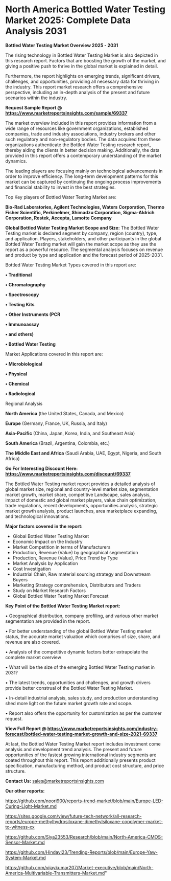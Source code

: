 # North America Bottled Water Testing Market 2025: Complete Data Analysis 2031

<Strong> Bottled Water Testing Market Overview 2025 - 2031</strong>

The rising technology in Bottled Water Testing Market is also depicted in this research report. Factors that are boosting the growth of the market, and giving a positive push to thrive in the global market is explained in detail.

Furthermore, the report highlights on emerging trends, significant drivers, challenges, and opportunities, providing all necessary data for thriving in the industry. This report market research offers a comprehensive perspective, including an in-depth analysis of the present and future scenarios within the industry.

<strong>Request Sample Report @ <a href=https://www.marketreportsinsights.com/sample/69337>https://www.marketreportsinsights.com/sample/69337</a></strong>

The market overview included in this report provides information from a wide range of resources like government organizations, established companies, trade and industry associations, industry brokers and other such regulatory and non-regulatory bodies. The data acquired from these organizations authenticate the Bottled Water Testing research report, thereby aiding the clients in better decision making. Additionally, the data provided in this report offers a contemporary understanding of the market dynamics.

The leading players are focusing mainly on technological advancements in order to improve efficiency. The long-term development patterns for this market can be captured by continuing the ongoing process improvements and financial stability to invest in the best strategies.

Top Key players of Bottled Water Testing Market are:

<strong>Bio-Rad Laboratories, Agilent Technologies, Waters Corporation, Thermo Fisher Scientific, Perkinelmer, Shimadzu Corporation, Sigma-Aldrich Corporation, Restek, Accepta, Lamotte Company</strong>

<strong><b>Global Bottled Water Testing Market Scope and Size:</b></strong>
The Bottled Water Testing market is declared segment by company, region (country), type, and application. Players, stakeholders, and other participants in the global Bottled Water Testing market will gain the market scope as they use the report as a powerful resource. The segmental analysis focuses on revenue and product by type and application and the forecast period of 2025-2031.

Bottled Water Testing Market Types covered in this report are:

<strong>• Traditional

• Chromatography

• Spectroscopy

• Testing Kits

• Other Instruments (PCR

• Immunoassay

• and others)

• Bottled Water Testing</strong>

Market Applications covered in this report are:

<strong>• Microbiological

• Physical

• Chemical

• Radiological</strong> 

Regional Analysis

<strong>North America</strong> (the United States, Canada, and Mexico)

<strong>Europe</strong> (Germany, France, UK, Russia, and Italy)

<strong>Asia-Pacific</strong> (China, Japan, Korea, India, and Southeast Asia)

<strong>South America</strong> (Brazil, Argentina, Colombia, etc.)

<strong>The Middle East and Africa</strong> (Saudi Arabia, UAE, Egypt, Nigeria, and South Africa)

<strong>Go For Interesting Discount Here: <a href=https://www.marketreportsinsights.com/discount/69337>https://www.marketreportsinsights.com/discount/69337</a></strong>

The Bottled Water Testing market report provides a detailed analysis of global market size, regional and country-level market size, segmentation market growth, market share, competitive Landscape, sales analysis, impact of domestic and global market players, value chain optimization, trade regulations, recent developments, opportunities analysis, strategic market growth analysis, product launches, area marketplace expanding, and technological innovations.

<strong><b>Major factors covered in the report:</b></strong>
<ul>
  <li>Global Bottled Water Testing Market </li>
  <li>Economic Impact on the Industry</li>
  <li>Market Competition in terms of Manufacturers</li>
  <li>Production, Revenue (Value) by geographical segmentation</li>
  <li>Production, Revenue (Value), Price Trend by Type</li>
  <li>Market Analysis by Application</li>
  <li>Cost Investigation</li>
  <li>Industrial Chain, Raw material sourcing strategy and Downstream Buyers</li>
  <li>Marketing Strategy comprehension, Distributors and Traders</li>
  <li>Study on Market Research Factors</li>
  <li>Global Bottled Water Testing Market Forecast</li>
</ul>

<strong><b>Key Point of the Bottled Water Testing Market report:</b></strong>

• Geographical distribution, company profiling, and various other market segmentation are provided in the report.

• For better understanding of the global Bottled Water Testing market status, the accurate market valuation which comprises of size, share, and revenue are also covered.

• Analysis of the competitive dynamic factors better extrapolate the complete market overview

• What will be the size of the emerging Bottled Water Testing market in 2031?

• The latest trends, opportunities and challenges, and growth drivers provide better construal of the Bottled Water Testing Market.

• In-detail industrial analysis, sales study, and production understanding shed more light on the future market growth rate and scope.

• Report also offers the opportunity for customization as per the customer request.

<strong><b>View Full Report @ <a href=https://www.marketreportsinsights.com/industry-forecast/bottled-water-testing-market-growth-and-size-2021-69337>https://www.marketreportsinsights.com/industry-forecast/bottled-water-testing-market-growth-and-size-2021-69337</a></b></strong>


At last, the Bottled Water Testing Market report includes investment come analysis and development trend analysis. The present and future opportunities of the fastest growing international industry segments are coated throughout this report. This report additionally presents product specification, manufacturing method, and product cost structure, and price structure.

<strong>Contact Us:</strong>
sales@marketreportsinsights.com

<strong>Our other reports:</strong>

<a href=https://github.com/noori900/reports-trend-market/blob/main/Europe-LED-Curing-Light-Market.md>https://github.com/noori900/reports-trend-market/blob/main/Europe-LED-Curing-Light-Market.md</a>

<a href=https://sites.google.com/view/future-tech-network/all-research-reports/europe-methylhydrosiloxane-dimethylsiloxane-copolymer-market-to-witness-xx>https://sites.google.com/view/future-tech-network/all-research-reports/europe-methylhydrosiloxane-dimethylsiloxane-copolymer-market-to-witness-xx</a>

<a href=https://github.com/Siya23553/Research/blob/main/North-America-CMOS-Sensor-Market.md>https://github.com/Siya23553/Research/blob/main/North-America-CMOS-Sensor-Market.md</a>

<a href=https://github.com/Hindavi23/Trending-Reports/blob/main/Europe-Yaw-System-Market.md>https://github.com/Hindavi23/Trending-Reports/blob/main/Europe-Yaw-System-Market.md</a>

<a href=https://github.com/vijaykumar207/Market-executive/blob/main/North-America-Multivariable-Transmitters-Market.md>https://github.com/vijaykumar207/Market-executive/blob/main/North-America-Multivariable-Transmitters-Market.md</a>"
